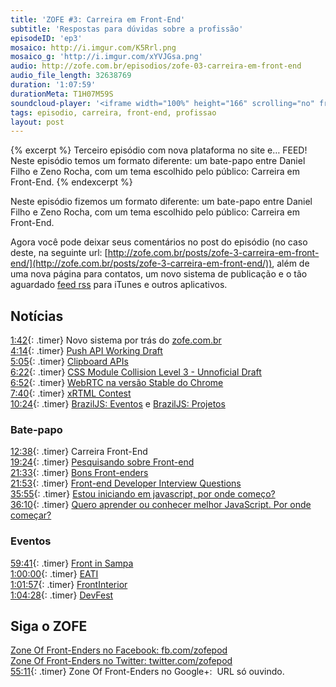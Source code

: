 ```yaml
---
title: 'ZOFE #3: Carreira em Front-End'
subtitle: 'Respostas para dúvidas sobre a profissão'
episodeID: 'ep3'
mosaico: http://i.imgur.com/K5Rrl.png
mosaico_g: 'http://i.imgur.com/xYVJGsa.png'
audio: http://zofe.com.br/episodios/zofe-03-carreira-em-front-end
audio_file_length: 32638769
duration: '1:07:59'
durationMeta: T1H07M59S
soundcloud-player: '<iframe width="100%" height="166" scrolling="no" frameborder="no" src="https://w.soundcloud.com/player/?url=https%3A//api.soundcloud.com/tracks/155517497%3Fsecret_token%3Ds-3DZIw&amp;color=ff5500&amp;auto_play=false&amp;hide_related=true&amp;show_artwork=true&amp;show_comments=false&amp;show_user=false&amp;show_reposts=false"></iframe>'
tags: episodio, carreira, front-end, profissao
layout: post
---
```


{% excerpt %}
Terceiro episódio com nova plataforma no site e… FEED! Neste episódio temos um formato diferente: um bate-papo entre Daniel Filho e Zeno Rocha, com um tema escolhido pelo público: Carreira em Front-End.
{% endexcerpt %}

Neste episódio fizemos um formato diferente: um bate-papo entre Daniel Filho e Zeno Rocha, com um tema escolhido pelo público: Carreira em Front-End.

Agora você pode deixar seus comentários no post do episódio (no caso deste, na seguinte url: [http://zofe.com.br/posts/zofe-3-carreira-em-front-end/](http://zofe.com.br/posts/zofe-3-carreira-em-front-end/)), além de uma nova página para contatos, um novo sistema de publicação e o tão aguardado [feed rss](http://zofe.com.br/feed/podcast.xml) para iTunes e outros aplicativos.

## Notícias

[1:42](#t=0:1:42){: .timer} Novo sistema por trás do [zofe.com.br](http://zofe.com.br)<br>
[4:14](#t=0:4:14){: .timer} [Push API Working Draft](http://www.w3.org/TR/2012/WD-push-api-20121018/)<br>
[5:05](#t=0:5:05){: .timer} [Clipboard APIs](http://www.w3.org/TR/clipboard-apis/)<br>
[6:22](#t=0:6:22){: .timer} [CSS Module Collision Level 3 - Unnoficial Draft](http://lists.w3.org/Archives/Public/www-archive/2012Oct/att-0120/Overview.html)<br>
[6:52](#t=0:6:52){: .timer} [WebRTC na versão Stable do Chrome](https://plus.google.com/113817074606039822053/posts/8sfcXcTAbwD)<br>
[7:40](#t=0:7:40){: .timer} [xRTML Contest](http://contest.xrtml.org/)<br>
[10:24](#t=0:10:24){: .timer} [BrazilJS: Eventos](http://braziljs.org/eventos) e [BrazilJS: Projetos](http://braziljs.org/projetos)<br>

### Bate-papo

[12:38](#t=0:12:38){: .timer} Carreira Front-End<br>
[19:24](#t=0:19:24){: .timer} [Pesquisando sobre Front-end](http://danielfilho.info/blog/pesquisando-sobre-front-end/)<br>
[21:33](#t=0:21:33){: .timer} [Bons Front-enders](https://github.com/leobetosouza/bons-front-enders)<br>
[21:53](#t=0:21:53){: .timer} [Front-end Developer Interview Questions](https://github.com/darcyclarke/Front-end-Developer-Interview-Questions)<br>
[35:55](#t=0:35:55){: .timer} [Estou iniciando em javascript, por onde começo?](http://javascriptbrasil.com/artigos/estou-iniciando-em-javascript-por-onde-comeco)<br>
[36:10](#t=0:36:10){: .timer} [Quero aprender ou conhecer melhor JavaScript. Por onde começar?](http://www.luiztiago.com/post/34760239764/quero-aprender-ou-conhecer-melhor-javascript-por-onde)<br>

### Eventos

[59:41](#t=0:59:41){: .timer} [Front in Sampa](http://www.frontinsampa.com.br/)<br>
[1:00:00](#t=1:00:00){: .timer} [EATI](http://www.cafw.ufsm.br/eati/2012/)<br>
[1:01:57](#t=1:01:57){: .timer} [FrontInterior](http://www.frontinterior.com.br)<br>
[1:04:28](#t=1:04:28){: .timer} [DevFest](http://devfest.com.br)<br>


## Siga o ZOFE

[Zone Of Front-Enders no Facebook: fb.com/zofepod](http://fb.com/zofepod/ "ZOFE no Facebook: fb.com/zofepod")<br>
[Zone Of Front-Enders no Twitter: twitter.com/zofepod](http://twitter.com/zofepod/ "ZOFE no Twitter")<br>
[55:11](#t=0:55:11){: .timer} Zone Of Front-Enders no Google+: &nbsp;URL só ouvindo.
